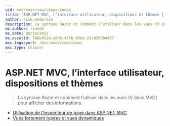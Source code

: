 ```yaml
---
uid: mvc/overview/views/index
title: 'ASP.NET MVC, l’interface utilisateur, dispositions et thèmes | Microsoft Docs'
author: rick-anderson
description: La syntaxe Razor et comment l’utiliser dans les vues (V dans MVC) pour afficher des informations.
ms.author: riande
ms.date: 08/10/2011
ms.assetid: 786e452d-c0d6-45fb-85eb-22c820304667
msc.legacyurl: /mvc/overview/views
msc.type: chapter
---
```

<a name="aspnet-mvc-ui-layouts-and-themes"></a>ASP.NET MVC, l’interface utilisateur, dispositions et thèmes
====================
> La syntaxe Razor et comment l’utiliser dans les vues (V dans MVC) pour afficher des informations.


- [Utilisation de l’Inspecteur de page dans ASP.NET MVC](using-page-inspector-in-aspnet-mvc.md)
- [Vues fortement typées et vues dynamiques](dynamic-v-strongly-typed-views.md)
